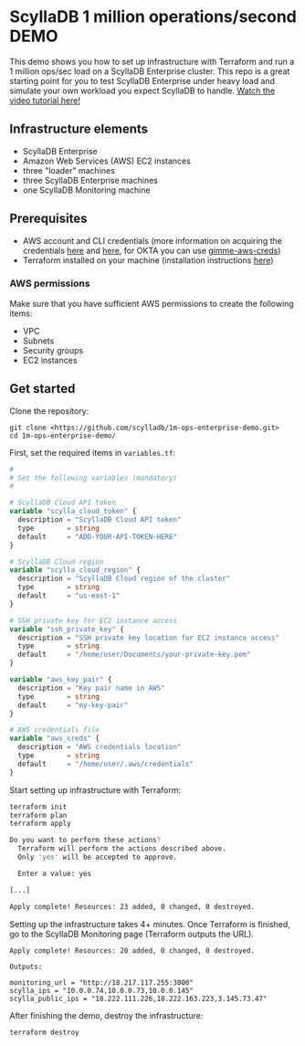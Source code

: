 # ScyllaDB 1 million operations/second DEMO
This demo shows you how to set up infrastructure with Terraform and run a 1 million ops/sec load on a ScyllaDB Enterprise cluster. This repo is a great starting point for you to test ScyllaDB Enterprise under heavy load and simulate your own workload you expect ScyllaDB to handle. [Watch the video tutorial here!]()

## Infrastructure elements
* ScyllaDB Enterprise
* Amazon Web Services (AWS) EC2 instances
 * three "loader" machines
 * three ScyllaDB Enterprise machines
 * one ScyllaDB Monitoring machine

## Prerequisites
* AWS account and CLI credentials (more information on acquiring the credentials [here](https://docs.aws.amazon.com/cli/latest/userguide/cli-configure-files.html) and [here](https://docs.aws.amazon.com/cli/latest/userguide/cli-chap-configure.html), for OKTA you can use [gimme-aws-creds](https://github.com/Nike-Inc/gimme-aws-creds))
* Terraform installed on your machine (installation instructions [here](https://developer.hashicorp.com/terraform/tutorials/aws-get-started/install-cli))

### AWS permissions
Make sure that you have sufficient AWS permissions to create the following items:
* VPC
* Subnets
* Security groups
* EC2 instances


## Get started
Clone the repository:
```
git clone <https://github.com/scylladb/1m-ops-enterprise-demo.git>
cd 1m-ops-enterprise-demo/
```

First, set the required items in `variables.tf`:
```terraform
#
# Set the following variables (mandatory)
#

# ScyllaDB Cloud API token
variable "scylla_cloud_token" {
  description = "ScyllaDB Cloud API token"
  type        = string
  default     = "ADD-YOUR-API-TOKEN-HERE"
}

# ScyllaDB Cloud region
variable "scylla_cloud_region" {
  description = "ScyllaDB Cloud region of the cluster"
  type        = string
  default     = "us-east-1"
}

# SSH private key for EC2 instance access
variable "ssh_private_key" {
  description = "SSH private key location for EC2 instance access"
  type        = string
  default     = "/home/user/Documents/your-private-key.pem"
}

variable "aws_key_pair" {
  description = "Key pair name in AWS"
  type        = string
  default     = "my-key-pair"
}

# AWS credentials file
variable "aws_creds" {
  description = "AWS credentials location"
  type        = string
  default     = "/home/user/.aws/credentials"
}
```

Start setting up infrastructure with Terraform:
```bash
terraform init
terraform plan
terraform apply

Do you want to perform these actions?
  Terraform will perform the actions described above.
  Only 'yes' will be accepted to approve.

  Enter a value: yes

[...]

Apply complete! Resources: 23 added, 0 changed, 0 destroyed.
```

Setting up the infrastructure takes 4+ minutes. Once Terraform is finished, go to the ScyllaDB Monitoring page (Terraform outputs the URL).

```
Apply complete! Resources: 20 added, 0 changed, 0 destroyed.

Outputs:

monitoring_url = "http://18.217.117.255:3000"
scylla_ips = "10.0.0.74,10.0.0.73,10.0.0.145"
scylla_public_ips = "18.222.111.226,18.222.163.223,3.145.73.47"
```

After finishing the demo, destroy the infrastructure:
```
terraform destroy
```



